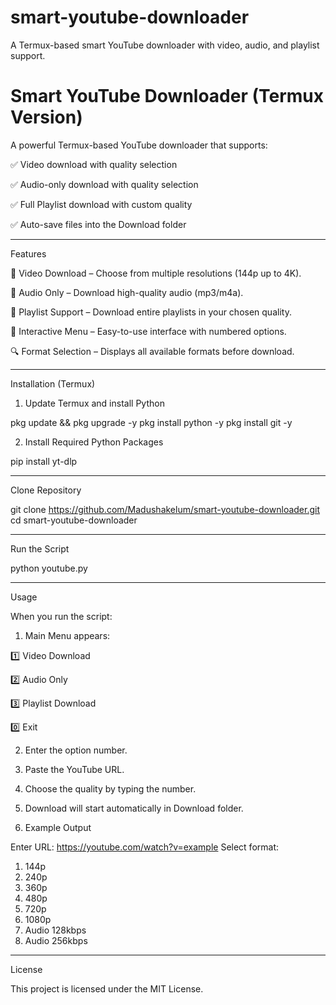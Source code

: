 # smart-youtube-downloader
A Termux-based smart YouTube downloader with video, audio, and playlist support.

# Smart YouTube Downloader (Termux Version)

A powerful Termux-based YouTube downloader that supports:

✅ Video download with quality selection

✅ Audio-only download with quality selection

✅ Full Playlist download with custom quality

✅ Auto-save files into the Download folder



---

Features

🎥 Video Download – Choose from multiple resolutions (144p up to 4K).

🎵 Audio Only – Download high-quality audio (mp3/m4a).

📂 Playlist Support – Download entire playlists in your chosen quality.

🧾 Interactive Menu – Easy-to-use interface with numbered options.

🔍 Format Selection – Displays all available formats before download.

---

Installation (Termux)

1. Update Termux and install Python

pkg update && pkg upgrade -y
pkg install python -y
pkg install git -y

2. Install Required Python Packages

pip install yt-dlp

---

Clone Repository

git clone https://github.com/Madushakelum/smart-youtube-downloader.git
cd smart-youtube-downloader

---

Run the Script

python youtube.py


---

Usage

When you run the script:

1. Main Menu appears:

1️⃣ Video Download

2️⃣ Audio Only

3️⃣ Playlist Download

0️⃣ Exit



2. Enter the option number.


3. Paste the YouTube URL.


4. Choose the quality by typing the number.


5. Download will start automatically in Download folder.

6. Example Output

Enter URL: https://youtube.com/watch?v=example
Select format:
1. 144p
2. 240p
3. 360p
4. 480p
5. 720p
6. 1080p
7. Audio 128kbps
8. Audio 256kbps


---

License

This project is licensed under the MIT License.
